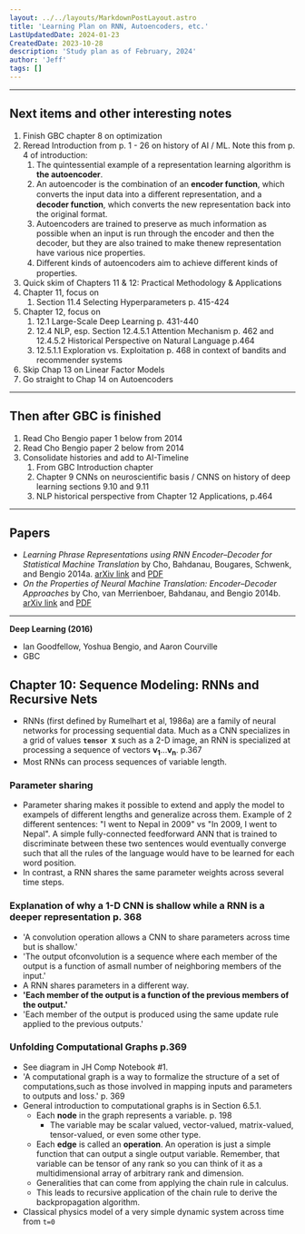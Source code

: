 ```yaml
---
layout: ../../layouts/MarkdownPostLayout.astro
title: 'Learning Plan on RNN, Autoencoders, etc.'
LastUpdatedDate: 2024-01-23
CreatedDate: 2023-10-28
description: 'Study plan as of February, 2024'
author: 'Jeff'
tags: []
---
```


***
## Next items and other interesting notes
1. Finish GBC chapter 8 on optimization
1. Reread Introduction from p. 1 - 26 on history of AI / ML. Note this from p. 4 of introduction:
	1. The quintessential example of a representation learning algorithm is **the autoencoder**. 
	1. An autoencoder is the combination of an **encoder function**, which converts the input data into a diﬀerent representation, and a **decoder function**, which converts the new representation back into the original format. 
	1. Autoencoders are trained to preserve as much information as possible when an input is run through the encoder and then the decoder, but they are also trained to make thenew representation have various nice properties. 
	1. Diﬀerent kinds of autoencoders aim to achieve diﬀerent kinds of properties.
1. Quick skim of Chapters 11 & 12: Practical Methodology & Applications
1. Chapter 11, focus on 
	1. Section 11.4 Selecting Hyperparameters p. 415-424
1. Chapter 12, focus on
	1. 12.1 Large-Scale Deep Learning p. 431-440
	1. 12.4 NLP, esp. Section 12.4.5.1 Attention Mechanism p. 462 and 12.4.5.2 Historical Perspective on Natural Language p.464
	1. 12.5.1.1 Exploration vs. Exploitation p. 468 in context of bandits and recommender systems
1. Skip Chap 13 on Linear Factor Models
1. Go straight to Chap 14 on Autoencoders

***
## Then after GBC is finished
1. Read Cho Bengio paper 1 below from 2014
1. Read Cho Bengio paper 2 below from 2014
1. Consolidate histories and add to AI-Timeline
	1. From GBC Introduction chapter
	1. Chapter 9 CNNs on neuroscientific basis / CNNS on history of deep learning sections 9.10 and 9.11
	1. NLP historical perspective from Chapter 12 Applications, p.464

***
## Papers
* *Learning Phrase Representations using RNN Encoder–Decoder for Statistical Machine Translation* by Cho, Bahdanau, Bougares, Schwenk, and Bengio 2014a. [arXiv link](https://arxiv.org/abs/1406.1078) and [PDF](https://arxiv.org/pdf/1406.1078.pdf)
* *On the Properties of Neural Machine Translation: Encoder–Decoder Approaches* by Cho, van Merrienboer, Bahdanau, and Bengio 2014b. [arXiv link](https://arxiv.org/abs/1409.1259) and [PDF](https://arxiv.org/pdf/1409.1259.pdf)

***
**Deep Learning (2016)** 
* Ian Goodfellow, Yoshua Bengio, and Aaron Courville
* GBC
## Chapter 10: Sequence Modeling: RNNs and Recursive Nets
* RNNs (first defined by Rumelhart et al, 1986a) are a family of neural networks for processing sequential data. Much as a CNN specializes in a grid of values **`tensor X`** such as a 2-D image, an RNN is specialized at processing a sequence of vectors **v<sub>1</sub>**...**v<sub>n</sub>**. p.367
* Most RNNs can process sequences of variable length.

### Parameter sharing
* Parameter sharing makes it possible to extend and apply the model to exampels of different lengths and generalize across them. Example of 2 different sentences: "I went to Nepal in 2009" vs "In 2009, I went to Nepal". A simple fully-connected feedforward ANN that is trained to discriminate between these two sentences would eventually converge such that all the rules of the language would have to be learned for each word position.
* In contrast, a RNN shares the same parameter weights across several time steps.

### Explanation of why a 1-D CNN is shallow while a RNN is a deeper representation p. 368
* 'A convolution operation allows a CNN to share parameters across time but is shallow.'
* 'The output ofconvolution is a sequence where each member of the output is a function of asmall number of neighboring members of the input.'
* A RNN shares parameters in a different way.
* **'Each member of the output is a function of the previous members of the output.'**
* 'Each member of the output is produced using the same update rule applied to the previous outputs.'

### Unfolding Computational Graphs p.369
* See diagram in JH Comp Notebook #1.
* 'A computational graph is a way to formalize the structure of a set of computations,such as those involved in mapping inputs and parameters to outputs and loss.' p. 369
* General introduction to computational graphs is in Section 6.5.1. 
	* Each **node** in the graph represents a variable. p. 198
		* The variable may be scalar valued, vector-valued, matrix-valued, tensor-valued, or even some other type.    
	* Each **edge** is called an **operation**. An operation is just a simple function that can output a single output variable. Remember, that variable can be tensor of any rank so you can think of it as a multidimensional array of arbitrary rank and dimension. 
	* Generalities that can come from applying the chain rule in calculus.
	* This leads to recursive application of the chain rule to derive the backpropagation algorithm.
* Classical physics model of a very simple dynamic system across time from `t=0`






